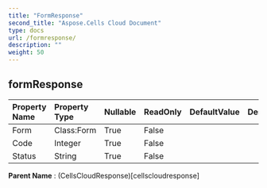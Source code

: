 ```yaml
---
title: "FormResponse"
second_title: "Aspose.Cells Cloud Document"
type: docs
url: /formresponse/
description: ""
weight: 50
---
```


## **formResponse**

 

| Property Name | Property Type | Nullable |  ReadOnly | DefaultValue | Description | 
| :- | :- | :- |:- |  :- | :- |
| Form | Class:Form | True |  False |  |  |  
| Code | Integer | True |  False |  |  |  
| Status | String | True |  False |  |  |  

**Parent Name** : (CellsCloudResponse)[cellscloudresponse]

